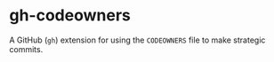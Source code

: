 # gh-codeowners

A GitHub (`gh`) extension for using the `CODEOWNERS` file to make strategic commits.
